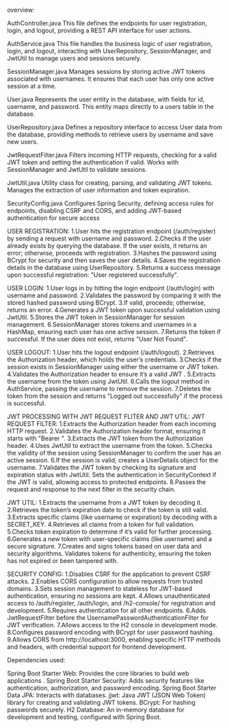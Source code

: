 overview:

AuthController.java
This file defines the endpoints for user registration, login, and logout, providing a REST API interface for user actions.

AuthService.java
This file handles the business logic of user registration, login, and logout, interacting with UserRepository, SessionManager, and JwtUtil to manage users and sessions securely.

SessionManager.java
Manages sessions by storing active JWT tokens associated with usernames. It ensures that each user has only one active session at a time.

User.java
Represents the user entity in the database, with fields for id, username, and password. This entity maps directly to a users table in the database.

UserRepository.java
Defines a repository interface to access User data from the database, providing methods to retrieve users by username and save new users.

JwtRequestFilter.java
Filters incoming HTTP requests, checking for a valid JWT token and setting the authentication if valid. Works with SessionManager and JwtUtil to validate sessions.

JwtUtil.java
Utility class for creating, parsing, and validating JWT tokens. Manages the extraction of user information and token expiration.

SecurityConfig.java
Configures Spring Security, defining access rules for endpoints, disabling CSRF and CORS, and adding JWT-based authentication for secure access

USER REGISTRATION:
1.User hits the registration endpoint (/auth/register) by sending a request with username and password.
2.Checks if the user already exists by querying the database. If the user exists, it returns an error; otherwise, proceeds with registration.
3.Hashes the password using BCrypt for security and then saves the user details.
4.Saves the registration details in the database using UserRepository.
5.Returns a success message upon successful registration: "User registered successfully".

USER LOGIN:
1.User logs in by hitting the login endpoint (/auth/login) with username and password.
2.Validates the password by comparing it with the stored hashed password using BCrypt.
3.If valid, proceeds; otherwise, returns an error.
4.Generates a JWT token upon successful validation using JwtUtil.
5.Stores the JWT token in SessionManager for session management.
6.SessionManager stores tokens and usernames in a HashMap, ensuring each user has one active session.
7.Returns the token if successful. If the user does not exist, returns "User Not Found".

USER LOGOUT:
1.User hits the logout endpoint (/auth/logout).
2.Retrieves the Authorization header, which holds the user’s credentials.
3.Checks if the session exists in SessionManager using either the username or JWT token.
4.Validates the Authorization header to ensure it’s a valid JWT .
5.Extracts the username from the token using JwtUtil.
6.Calls the logout method in AuthService, passing the username to remove the session.
7.Deletes the token from the session and returns "Logged out successfully" if the process is successful.

JWT PROCESSING WITH JWT REQUEST FLITER AND JWT UTIL: 
JWT REQUEST FILTER:
1.Extracts the Authorization header from each incoming HTTP request.
2.Validates the Authorization header format, ensuring it starts with "Bearer ".
3.Extracts the JWT token from the Authorization header.
4.Uses JwtUtil to extract the username from the token.
5.Checks the validity of the session using SessionManager to confirm the user has an active session.
6.If the session is valid, creates a UserDetails object for the username.
7.Validates the JWT token by checking its signature and expiration status with JwtUtil.
Sets the authentication in SecurityContext if the JWT is valid, allowing access to protected endpoints.
8.Passes the request and response to the next filter in the security chain.

JWT UTIL:
1.Extracts the username from a JWT token by decoding it.
2.Retrieves the token’s expiration date to check if the token is still valid.
3.Extracts specific claims (like username or expiration) by decoding with a SECRET_KEY.
4.Retrieves all claims from a token for full validation.
5.Checks token expiration to determine if it’s valid for further processing.
6.Generates a new token with user-specific claims (like username) and a secure signature.
7.Creates and signs tokens based on user data and security algorithms.
Validates tokens for authenticity, ensuring the token has not expired or been tampered with.

SECURITY CONFIG:
1.Disables CSRF for the application to prevent CSRF attacks.
2.Enables CORS configuration to allow requests from trusted domains.
3.Sets session management to stateless for JWT-based authentication, ensuring no sessions are kept.
4.Allows unauthenticated access to /auth/register, /auth/login, and /h2-console/ for registration and development.
5.Requires authentication for all other endpoints.
6.Adds JwtRequestFilter before the UsernamePasswordAuthenticationFilter for JWT verification.
7.Allows access to the H2 console in development mode.
8.Configures password encoding with BCrypt for user password hashing.
9.Allows CORS from http://localhost:3000, enabling specific HTTP methods and headers, with credential support for frontend development.

Dependencies used:

Spring Boot Starter Web: Provides the core libraries to build web applications .
Spring Boot Starter Security: Adds security features like authentication, authorization, and password encoding.
Spring Boot Starter Data JPA:  Interacts with databases.
jjwt: Java JWT (JSON Web Token) library for creating and validating JWT tokens.
BCrypt: For hashing passwords securely.
H2 Database: An in-memory database for development and testing, configured with Spring Boot.
 